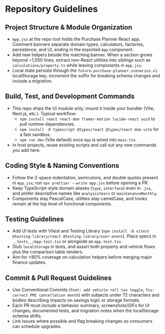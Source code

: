 # Repository Guidelines

## Project Structure & Module Organization
- `mpp.jsx` at the repo root holds the Purchase Planner React app. Comment banners separate domain types, calculators, factories, persistence, and UI, ending in the exported `App` component.
- Add new helpers beside the matching banner. When a section grows beyond ~1,000 lines, extract non-React utilities into siblings such as `calculations/property.ts` while leaving components in `mpp.jsx`.
- Local state persists through the `future-purchase-planner.scenarios.v1` localStorage key; increment the suffix for breaking schema changes and include a migration.

## Build, Test, and Development Commands
- This repo ships the UI module only; mount it inside your bundler (Vite, Next.js, etc.). Typical workflow:
  - `npm install react react-dom framer-motion lucide-react uuid` to pull runtime dependencies.
  - `npm install -D typescript @types/react @types/react-dom vite` for a fast sandbox.
  - `npm run dev` (Vite default) once `App` is wired into `main.tsx`.
- In host projects, reuse existing scripts and call out any new commands you add here.

## Coding Style & Naming Conventions
- Follow the 2-space indentation, semicolons, and double quotes present in `mpp.jsx`; run `npx prettier --write mpp.jsx` before opening a PR.
- Keep TypeScript-style domain aliases (`type`, `interface`) even in `.jsx`, and prefer descriptive names like `analysisYears` or `maintenanceMonthly`.
- Components stay PascalCase, utilities stay camelCase, and hooks remain at the top level of functional components.

## Testing Guidelines
- Add UI tests with Vitest and Testing Library (`npm install -D vitest @testing-library/react @testing-library/user-event`). Place specs in `__tests__/mpp.test.tsx` or alongside as `mpp.test.tsx`.
- Stub `localStorage` in tests, and assert both property and vehicle flows plus the comparison table renders.
- Aim for >80% coverage on calculation helpers before merging major finance updates.

## Commit & Pull Request Guidelines
- Use Conventional Commits (`feat: add vehicle roll tax toggle`, `fix: correct PMI cancellation month`) with subjects under 72 characters and bodies describing impacts on savings logic or storage formats.
- Each PR must include a behavior summary, screenshots/GIFs for UI changes, documented tests, and migration notes when the localStorage schema shifts.
- Link issues where possible and flag breaking changes so consumers can schedule upgrades.

